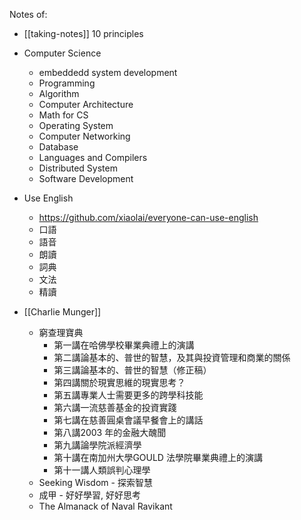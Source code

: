 Notes of:

* [[taking-notes]] 10 principles
* Computer Science
	* embeddedd system development
	* Programming
	* Algorithm
	* Computer Architecture
	* Math for CS
	* Operating System
	* Computer Networking
	* Database
	* Languages and Compilers
	* Distributed System
	* Software Development

* Use English
  * https://github.com/xiaolai/everyone-can-use-english
  * 口語
  * 語音
  * 朗讀
  * 詞典
  * 文法
  * 精讀

* [[Charlie Munger]]
  * 窮查理寶典
    * 第一講在哈佛學校畢業典禮上的演講
    * 第二講論基本的、普世的智慧，及其與投資管理和商業的關係
    * 第三講論基本的、普世的智慧（修正稿）
    * 第四講關於現實思維的現實思考？
    * 第五講專業人士需要更多的跨學科技能
    * 第六講一流慈善基金的投資實踐
    * 第七講在慈善圓桌會議早餐會上的講話
    * 第八講2003 年的金融大醜聞
    * 第九講論學院派經濟學
    * 第十講在南加州大學GOULD 法學院畢業典禮上的演講
    * 第十一講人類誤判心理學
  * Seeking Wisdom - 探索智慧
  * 成甲 - 好好學習, 好好思考
  * The Almanack of Naval Ravikant
